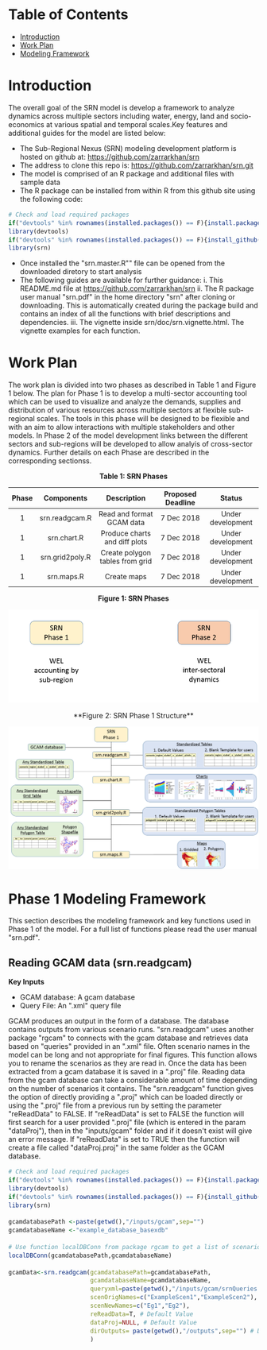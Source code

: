 

# Table of Contents

* [Introduction](#Introduction)
* [Work Plan](#WorkPlan)
* [Modeling Framework](#ModelingFramework)


# <a name="Introduction"></a>Introduction

The overall goal of the SRN model is develop a framework to analyze dynamics across multiple sectors including water, energy, land and socio-economics at various spatial and temporal scales.Key features and additional guides for the model are listed below:

- The Sub-Regional Nexus (SRN) modeling development platform is hosted on github at: https://github.com/zarrarkhan/srn
- The address to clone this repo is: https://github.com/zarrarkhan/srn.git
- The model is comprised of an R package and additional files with sample data
- The R package can be installed from within R from this github site using the following code:

```r
# Check and load required packages
if("devtools" %in% rownames(installed.packages()) == F){install.packages("devtools")}
library(devtools)
if("devtools" %in% rownames(installed.packages()) == F){install_github(repo="zarrarkhan/srn")} 
library(srn)
```  

- Once installed the "srn.master.R"" file can be opened from the downloaded diretory to start analysis
- The following guides are available for further guidance:
    i. This README.md file at https://github.com/zarrarkhan/srn 
    ii. The R package user manual "srn.pdf" in the home directory "srn" after cloning or downloading. This is automatically created during the package build and contains an index of all the functions with brief descriptions and dependencies.
    iii. The vignette inside srn/doc/srn.vignette.html. The vignette examples for each function.

# <a name="WorkPlan"></a>Work Plan

The work plan is divided into two phases as described in Table 1 and Figure 1 below. The plan for Phase 1 is to develop a multi-sector accounting tool which can be used to visualize and analyze the demands, supplies and distribution of various resources across multiple sectors at flexible sub-regional scales. The tools in this phase will be designed to be flexible and with an aim to allow interactions with multiple stakeholders and other models. In Phase 2 of the model development links between the different sectors and sub-regions will be developed to allow analyis of cross-sector dynamics. Further details on each Phase are described in the corresponding sectionss.  

<p align="center">
<b> Table 1: SRN Phases </b> 
</p>

| Phase |Components       |Description            |Proposed Deadline | Status  |
| :------:|:---------------:|:--------------------:|:-----------------:|:--------:|
| 1     | srn.readgcam.R  | Read and format GCAM data | 7 Dec 2018       | Under development |
| 1     | srn.chart.R     |  Produce charts and diff plots | 7 Dec 2018  |Under development |
| 1     | srn.grid2poly.R |   Create polygon tables from grid | 7 Dec 2018 | Under development |
| 1     | srn.maps.R      |   Create maps | 7 Dec 2018 | Under development |

<p align="center"> <b> Figure 1: SRN Phases </b> </p>
<p align="center"> <img src="READMEfigs/srn_workflowLongTerm.png" alt="SRN Phases"></p>

<p align="center"> **Figure 2: SRN Phase 1 Structure** </p>
<p align="center"> <img src="READMEfigs/srn_workflowPhase1.png" alt="SRN Phases"></p>

# <a name="ModelingFramework"></a> Phase 1 Modeling Framework

This section describes the modeling framework and key functions used in Phase 1 of the model. For a full list of functions please read the user manual "srn.pdf".

## Reading GCAM data (srn.readgcam)

<b> Key Inputs </b>  

- GCAM database: A gcam database
- Query File: An ".xml" query file

GCAM produces an output in the form of a database. The database contains outputs from various scenario runs. "srn.readgcam" uses another package "rgcam" to connects with the gcam database and retrieves data based on "queries" provided in an ".xml" file. Often scenario names in the model can be long and not appropriate for final figures. This function allows you to rename the scenarios as they are read in. Once the data has been extracted from a gcam database it is saved in a ".proj" file. Reading data from the gcam database can take a considerable amount of time depending on the number of scenarios it contains. The "srn.readgcam" function gives the option of directly providing a ".proj" which can be loaded directly or using the ".proj" file from a previous run by setting the parameter "reReadData" to FALSE. If "reReadData" is set to FALSE the function will first search for a user provided ".proj" file (which is entered in the param "dataProj"), then in the "inputs/gcam" folder and if it doesn't exist will give an error message. If "reReadData" is set to TRUE then the function will create a file called "dataProj.proj" in the same folder as the GCAM database.

```r
# Check and load required packages
if("devtools" %in% rownames(installed.packages()) == F){install.packages("devtools")}
library(devtools)
if("devtools" %in% rownames(installed.packages()) == F){install_github(repo="zarrarkhan/srn")} 
library(srn)

gcamdatabasePath <-paste(getwd(),"/inputs/gcam",sep="")
gcamdatabaseName <-"example_database_basexdb"

# Use function localDBConn from package rgcam to get a list of scenarios if needed.
localDBConn(gcamdatabasePath,gcamdatabaseName)

gcamData<-srn.readgcam(gcamdatabasePath=gcamdatabasePath,
                       gcamdatabaseName=gcamdatabaseName,
                       queryxml=paste(getwd(),"/inputs/gcam/srnQueries.xml",sep=""),
                       scenOrigNames=c("ExampleScen1","ExampleScen2"),
                       scenNewNames=c("Eg1","Eg2"),
                       reReadData=T, # Default Value
                       dataProj=NULL, # Default Value
                       dirOutputs= paste(getwd(),"/outputs",sep="") # Default Value
                       )
```  
